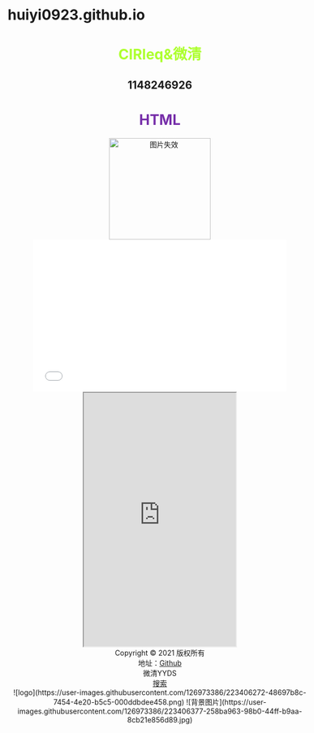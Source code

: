 # huiyi0923.github.io
<!DOCTYPE html>
<html lang="en">
    <head>
        <meta charset="UTF-8">
        <title>CIRleq</title>
        <style>
            .box{
                width: 600px;
                height: 1200px;
                margin: auto;
                top: 0;
                left: 0;
                right: 0;
                bottom: 0;
                text-align: center;
            }
        </style>
    </head>
    <body>
        <div class="box">
            <h1 style="color: greenyellow;">CIRleq&微清</h1>
            <h2>1148246926</h2>
            <h1 style="color: rgb(118, 46, 169);">HTML</h1>
            <img src="./https://user-images.githubusercontent.com/126973386/223406272-48697b8c-7454-4e20-b5c5-000ddbdee458.png" alt="图片失效" width="200px">
            <embed src="./那一瞬间.m4a" width="500" height="300" autostart=false>
            <body background="./背景图片.jpg">
            <iframe scrolling="no" src="https://tianqiapi.com/api.php?style=tw&skin=pitaya" frameborder="1" width="300" height="500" allowtransparency="true"></iframe>
            <br />
            <div class="foot">
                Copyright © 2021 版权所有
                <br>
                地址：<a href="https://" target="_blank">Github</a>
                <br>
                微清YYDS
            <br>
            <a href="https://www.baidu.com" target="_blank">搜索</a>
        </div>
    </body>
</html>
![logo](https://user-images.githubusercontent.com/126973386/223406272-48697b8c-7454-4e20-b5c5-000ddbdee458.png)
![背景图片](https://user-images.githubusercontent.com/126973386/223406377-258ba963-98b0-44ff-b9aa-8cb21e856d89.jpg)
